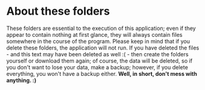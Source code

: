 # About these folders

These folders are essential to the execution of this application; even if they appear to contain nothing at first glance, they will always contain files somewhere in the course of the program.
Please keep in mind that if you delete these folders, the application will not run.
If you have deleted the files - and this text may have been deleted as well :( - then create the folders yourself or download them again; of course, the data will be deleted, so if you don't want to lose your data, make a backup; however, if you delete everything, you won't have a backup either.
**Well, in short, don't mess with anything. :)**
